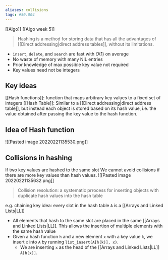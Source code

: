```yaml
---
aliases: collisions
tags: #50.004
---
```

[[Algo]]
[[Algo week 5]]

> Hashing is a method for storing data that has all the advantages of [[Direct addressing|direct address tables]], without its limitations.

- `insert`, `delete`, and `search` are fast with $O(1)$ on average
- No waste of memory with many NIL entries
- Prior knowledge of max possible key value not required
- Key values need not be integers

## Key ideas
[[Hash functions]]: function that maps arbitrary key values to a fixed set of integers
[[Hash Table]]: Similar to a [[Direct addressing|direct address table]], but instead each object is stored based on its hash value, i.e. the value obtained after passing the key value to the hash function.

## Idea of Hash function
![[Pasted image 20220221135530.png]]

## Collisions in hashing
If two key values are hashed to the same slot
We cannot avoid collisions if there are more key values than hash values.
![[Pasted image 20220221135632.png]]

> Collision resolution: a systematic prrocess for inserting objects with duplicate hash values into the hash table

e.g. chaining
key idea: every slot in the hash table `A` is a [[Arrays and Linked Lists|LL]]
- All elements that hash to the same slot are placed in the same [[Arrays and Linked Lists|LL]]. This allows the insertion of multiple elements with the same hash value
- Given a hash function `h` and a new element `x` with a key value `k`, we insert `x` into `A` by running `list_insert(A[h(k)], x)`.
	- We are inserting `x` as the head of the [[Arrays and Linked Lists|LL]] `A[h(x)]`.